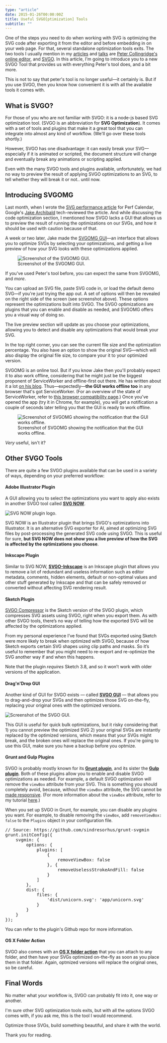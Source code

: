 ```yaml
---
type: "article"
date: 2015-01-26T00:00:00Z
title: Useful SVGO[ptimization] Tools
subtitle: ""
---
```


<p class="size-2x">One of the steps you need to do when working with SVG is optimizing the SVG code after exporting it from the editor and before embedding in on your web page. For that, several standalone optimization tools exits. The two tools I usually mention in my <a href="http://www.smashingmagazine.com/2014/11/03/styling-and-animating-svgs-with-css/">articles</a> and <a href="http://slides.com/sarasoueidan/working-with-svg-a-primer#/">talks</a> are <a href="http://petercollingridge.appspot.com/svg-editor">Peter Collingridge's online editor</a>, and <a href="https://github.com/svg/svgo">SVGO</a>. In this article, I'm going to introduce you to a new SVGO Tool that provides us with everything Peter's tool does, and a bit more.</p>

This is not to say that peter's tool is no longer useful—it certainly is. But if you use SVGO, then you know how convenient it is with all the available tools it comes with.

<h2 class="deeplink" id="what-is-svgo">What is SVGO?</h2>

For those of you who are not familiar with SVGO: it is a node-js based SVG optimization tool. (SVGO is an abbreviation for **SVG Optimization**). It comes with a set of tools and plugins that make it a great tool that you can integrate into almost any kind of workflow. (We'll go over these tools shortly.)

However, SVGO has one disadvantage: it can easily break your SVG—especially if it is animated or scripted, the document structure will change and eventually break any animations or scripting applied.

Even with the many SVGO tools and plugins available, unfortunately, we had no way to preview the result of applying SVGO optimizations to an SVG, to tell whether they will break it or not.. until now.

<h2 class="deeplink" id="introducing-svgomg">Introducing SVGOMG</h2>

Last month, when I wrote the [SVG performance article](http://calendar.perfplanet.com/2014/tips-for-optimising-svg-delivery-for-the-web/) for Perf Calendar, Google's [Jake Archibald](http://twitter.com/jaffathecake) tech-reviewed the article. And while discussing the code optimization section, I mentioned how SVGO lacks a GUI that allows us to preview the result of running the optimizations on our SVGs, and  how it should be used with caution because of that.

A week or two later, Jake made the [SVGOMG GUI](http://jakearchibald.github.io/svgomg/)—an interface that allows you to optimize SVGs by selecting your optimizations, and getting a live preview of how your SVG looks with these optimizations applied.

<figure>
<img src="../../images/svgomg.png" alt="Screenshot of the SVGOMG GUI." />
<figcaption>Screenshot of the SVGOMG GUI.</figcaption>
</figure>

If you've used Peter's tool before, you can expect the same from SVGOMG, and *more*.

You can upload an SVG file, paste SVG code in, or load the default demo SVG—if you're just trying the app out. A set of options will then be revealed on the right side of the screen (see screenshot above). These options represent the optimizations built into SVGO. The SVGO optimizations are plugins that you can enable and disable as needed, and SVGOMG offers you a visual way of doing so.

The live preview section will update as you choose your optimizations, allowing you to detect and disable any optimizations that would break your SVG. 

In the top right corner, you can see the current file size and the optimization percentage. You also have an option to show the original SVG—which will also display the original file size, to compare your it to your optimized version.

SVGOMG is an online tool. But if you know Jake then you'll probably expect it to also work offline, considering that he might just be the biggest proponent of ServiceWorker and offline-first out there. He has written about it a lot [on his blog](http://jakearchibald.com/). Thus—expectedly—**the GUI works offline too** in any browser that's got ServiceWorker. (For an overview of the state of ServiceWorker, refer to [this browser compatibility page](https://jakearchibald.github.io/isserviceworkerready/).) Once you've opened the app (try it in Chrome, for example), you will get a notification a couple of seconds later telling you that the GUI is ready to work offline.

<figure>
<img src="../../images/svgomg-offline.png" alt="Screenshot of SVGOMG showing the notification that the GUI works offline." />
<figcaption>Screenshot of SVGOMG showing the notification that the GUI works offline.</figcaption>
</figure>

*Very* useful, isn't it? 

<h2 class="deeplink" id="other-svgo-tools">Other SVGO Tools</h2>

There are quite a few SVGO plugins available that can be used in a variety of ways, depending on your preferred workflow:  

<h4 class="deeplink" id="adobe-illustrator-plugin">Adobe Illustrator Plugin</h4>

A GUI allowing you to select the optimizations you want to apply also exists in another SVGO tool called [**SVG NOW**](https://github.com/davidderaedt/SVG-NOW). 

<img src="../../images/svgnow.png" alt="SVG NOW plugin logo." />

SVG NOW is an Illustrator plugin that brings SVGO's optimizations into Illustrator. It is an alternative SVG exporter for AI, aimed at optimizing SVG files by post-processing the generated SVG code using SVGO. This is useful for sure, **but SVG NOW does not show you a live preview of how the SVG is affected by the optimizations you choose**.

<h4 class="deeplink" id="inkscape-plugin">Inkscape Plugin</h4>

Similar to SVG NOW, [**SVGO-Inkscape**](https://github.com/juanfran/svgo-inkscape) is an Inkscape plugin that allows you to remove a lot of redundant and useless information such as editor metadata, comments, hidden elements, default or non-optimal values and other stuff generated by Inkscape and that can be safely removed or converted without affecting SVG rendering result.

<h4 class="deeplink" id="sketch-plugin">Sketch Plugin</h4>

[SVGO Compressor](https://github.com/BohemianCoding/svgo-compressor) is the Sketch version of the SVGO plugin, which compresses SVG assets using SVGO, right when you export them. As with other SVGO tools, there’s no way of telling how the exported SVG will be affected by the optimizations applied.

From my personal experience I’ve found that SVGs exported using Sketch were more likely to break when optimized with SVGO, because of how Sketch exports certain SVG shapes using clip paths and masks. So it’s useful to remember that you might need to re-export and re-optimize the SVG another way if and when this happens.

Note that the plugin *requires* Sketch 3.8, and so it won’t work with older versions of the application.

<h4 class="deeplink" id="drag-n-drop-gui">Drag'n'Drop GUI</h4>

Another kind of GUI for SVGO exists — called [**SVGO GUI**](https://github.com/svg/svgo-gui) — that allows you to drag-and-drop your SVGs and then optimizes those SVG on-the-fly, replacing your original ones with the optimized versions. 

<img src="../../images/svgogui.png" alt="Screenshot of the SVGO GUI." />

This GUI is useful for quick bulk optimizations, but it risky considering that 1) you cannot preview the optimized SVG 2) your original SVGs are instantly replaced by the optimized versions, which means that your SVGs might break, and the broken ones will replace the original ones. If you're going to use this GUI, make sure you have a backup before you optmize.

<h4 class="deeplink" id="grunt-and-gulp-plugins">Grunt and Gulp Plugins</h4> 

SVGO is probably mostly known for its [**Grunt plugin**](https://github.com/sindresorhus/grunt-svgmin), and its sister the [**Gulp plugin**](https://github.com/ben-eb/gulp-svgmin). Both of these plugins allow you to enable and disable SVGO optimizations as needed.
For example, a default SVGO optimization will remove the `viewBox` attribute from your SVG. This is something you should completely avoid, because, without the `viewBox` attribute, the SVG cannot be [made responsive](http://tympanus.net/codrops/2014/08/19/making-svgs-responsive-with-css/). (For more information about the `viewBox` attribute, refer to my tutorial [here](http://sarasoueidan.com/blog/svg-coordinate-systems).)

When you set up SVGO in Grunt, for example, you can disable any plugins you want. For example, to disable removing the `viewBox`, add `removeViewBox: false` to the `Plugins` object in your configuration file. 

<pre class="brush:js">
// Source: https://github.com/sindresorhus/grunt-svgmin
grunt.initConfig({
    svgmin: {
        options: {
            plugins: [
                {
                    removeViewBox: false
                }, {
                    removeUselessStrokeAndFill: false
                }
            ]
        },
        dist: {
            files: {
                'dist/unicorn.svg': 'app/unicorn.svg'
            }
        }
    }
});
</pre>

You can refer to the plugin's Github repo for more information.

<h4 class="deeplink" id="osx-folder-action">OS X Folder Action</h4> 

SVGO also comes with an [**OS X folder action**](https://github.com/svg/svgo-osx-folder-action) that you can attach to any folder, and then have your SVGs optimized on-the-fly as soon as you place them in that folder. Again, optmized versions will replace the original ones, so be careful.

## Final Words

No matter what your workflow is, SVGO can probably fit into it, one way or another.

I'm sure other SVG optimization tools exits, but with all the options SVGO comes with, if you ask me, this is the tool I would recommend.

Optimize those SVGs, build something beautiful, and share it with the world.

Thank you for reading.


